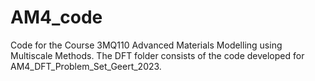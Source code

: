 # AM4_code
Code for the Course 3MQ110 Advanced Materials Modelling using Multiscale Methods.
The DFT folder consists of the code developed for AM4_DFT_Problem_Set_Geert_2023.
